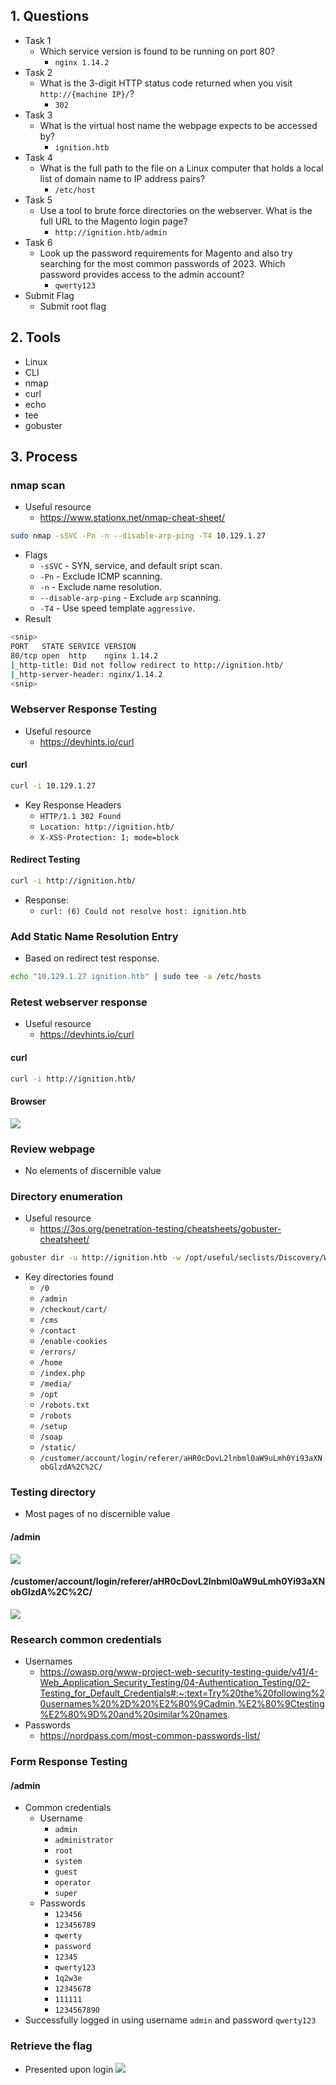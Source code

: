 ## 1. Questions
- Task 1
	- Which service version is found to be running on port 80?
		- `nginx 1.14.2`
- Task 2
	- What is the 3-digit HTTP status code returned when you visit `http://{machine IP}/`?
		- `302`
- Task 3
	- What is the virtual host name the webpage expects to be accessed by?
		- `ignition.htb`
- Task 4
	- What is the full path to the file on a Linux computer that holds a local list of domain name to IP address pairs?
		- `/etc/host`
- Task 5
	- Use a tool to brute force directories on the webserver. What is the full URL to the Magento login page?
		- `http://ignition.htb/admin`
- Task 6
	- Look up the password requirements for Magento and also try searching for the most common passwords of 2023. Which password provides access to the admin account?
		- `qwerty123`
- Submit Flag
	- Submit root flag
## 2. Tools
- Linux
- CLI
- nmap
- curl
- echo
- tee
- gobuster
## 3. Process
### nmap scan
- Useful resource
	- https://www.stationx.net/nmap-cheat-sheet/
```bash
sudo nmap -sSVC -Pn -n --disable-arp-ping -T4 10.129.1.27
```
- Flags
	- `-sSVC` - SYN, service, and default sript scan.
	- `-Pn` - Exclude ICMP scanning.
	- `-n` - Exclude name resolution.
	- `--disable-arp-ping` - Exclude `arp` scanning.
	- `-T4` - Use speed template `aggressive`.
- Result
```bash
<snip>
PORT   STATE SERVICE VERSION
80/tcp open  http    nginx 1.14.2
|_http-title: Did not follow redirect to http://ignition.htb/
|_http-server-header: nginx/1.14.2
<snip>
```
### Webserver Response Testing
- Useful resource
	- https://devhints.io/curl
#### curl
```bash
curl -i 10.129.1.27
```
- Key Response Headers
	- `HTTP/1.1 302 Found`
	- `Location: http://ignition.htb/`
	- `X-XSS-Protection: 1; mode=block`
#### Redirect Testing
```bash
curl -i http://ignition.htb/
```
- Response:
	- `curl: (6) Could not resolve host: ignition.htb`
### Add Static Name Resolution Entry
- Based on redirect test response.
```bash
echo "10.129.1.27 ignition.htb" | sudo tee -a /etc/hosts
```
### Retest webserver response 
- Useful resource
	- https://devhints.io/curl
#### curl
```bash
curl -i http://ignition.htb/
```
#### Browser
![](../Assets/Screenshot%202025-08-20%20at%2020.21.51.png)
### Review webpage
- No elements of discernible value
### Directory enumeration
- Useful resource
	- https://3os.org/penetration-testing/cheatsheets/gobuster-cheatsheet/
```bash
gobuster dir -u http://ignition.htb -w /opt/useful/seclists/Discovery/Web-Content/common.txt
```
- Key directories found
	- `/0`
	- `/admin`
	- `/checkout/cart/`
	- `/cms`
	- `/contact`
	- `/enable-cookies`
	- `/errors/`
	- `/home`
	- `/index.php`
	- `/media/`
	- `/opt`
	- `/robots.txt`
	- `/robots`
	- `/setup`
	- `/soap`
	- `/static/`
	- `/customer/account/login/referer/aHR0cDovL2lnbml0aW9uLmh0Yi93aXNobGlzdA%2C%2C/`
### Testing directory 
- Most pages of no discernible value
#### /admin
![](../Assets/Screenshot%202025-08-20%20at%2020.49.09.png)
#### /customer/account/login/referer/aHR0cDovL2lnbml0aW9uLmh0Yi93aXNobGlzdA%2C%2C/
![](../Assets/Screenshot%202025-09-16%20at%2010.19.06.png)
### Research common credentials
- Usernames
	- https://owasp.org/www-project-web-security-testing-guide/v41/4-Web_Application_Security_Testing/04-Authentication_Testing/02-Testing_for_Default_Credentials#:~:text=Try%20the%20following%20usernames%20%2D%20%E2%80%9Cadmin,%E2%80%9Ctesting%E2%80%9D%20and%20similar%20names.
- Passwords
	- https://nordpass.com/most-common-passwords-list/
### Form Response Testing
#### /admin
- Common credentials
	- Username
		- `admin`
		- `administrator`
		- `root`
		- `system`
		- `guest`
		- `operator`
		- `super`
	- Passwords
		- `123456`
		- `123456789`
		- `qwerty`
		- `password`
		- `12345`
		- `qwerty123`
		- `1q2w3e`
		- `12345678`
		- `111111`
		- `1234567890`
- Successfully logged in using username `admin` and password `qwerty123`
### Retrieve the flag
- Presented upon login
![](../Assets/Screenshot%202025-09-16%20at%2010.37.23.png)
